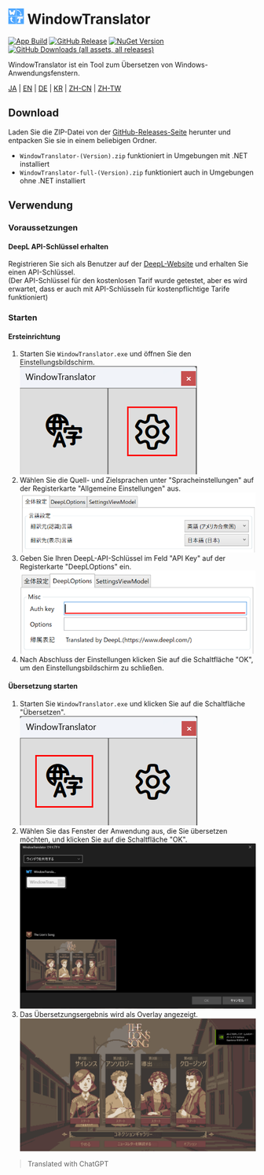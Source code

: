 # <img src="images/wt.png" width="32" > WindowTranslator

[![App Build](https://github.com/Freeesia/WindowTranslator/actions/workflows/dotnet-desktop.yml/badge.svg)](https://github.com/Freeesia/WindowTranslator/actions/workflows/dotnet-desktop.yml)
[![GitHub Release](https://img.shields.io/github/v/release/Freeesia/WindowTranslator)](https://github.com/Freeesia/WindowTranslator/releases/latest)
[![NuGet Version](https://img.shields.io/nuget/v/WindowTranslator.Abstractions)](https://www.nuget.org/packages/WindowTranslator.Abstractions)
[![GitHub Downloads (all assets, all releases)](https://img.shields.io/github/downloads/Freeesia/WindowTranslator/total)](https://github.com/Freeesia/WindowTranslator/releases/latest)

WindowTranslator ist ein Tool zum Übersetzen von Windows-Anwendungsfenstern.

[JA](README.md) | [EN](./README.en.md) | [DE](./README.de.md) | [KR](./README.kr.md) | [ZH-CN](./README.zh-cn.md) | [ZH-TW](./README.zh-tw.md)

## Download

Laden Sie die ZIP-Datei von der [GitHub-Releases-Seite](https://github.com/Freeesia/WindowTranslator/releases/latest) herunter und entpacken Sie sie in einem beliebigen Ordner.

* `WindowTranslator-(Version).zip` funktioniert in Umgebungen mit .NET installiert
* `WindowTranslator-full-(Version).zip` funktioniert auch in Umgebungen ohne .NET installiert

## Verwendung

### Voraussetzungen

#### DeepL API-Schlüssel erhalten

Registrieren Sie sich als Benutzer auf der [DeepL-Website](https://www.deepl.com/pro-api) und erhalten Sie einen API-Schlüssel.   
(Der API-Schlüssel für den kostenlosen Tarif wurde getestet, aber es wird erwartet, dass er auch mit API-Schlüsseln für kostenpflichtige Tarife funktioniert)

### Starten

#### Ersteinrichtung

1. Starten Sie `WindowTranslator.exe` und öffnen Sie den Einstellungsbildschirm.  
  ![Einstellungen](images/settings.png)
2. Wählen Sie die Quell- und Zielsprachen unter "Spracheinstellungen" auf der Registerkarte "Allgemeine Einstellungen" aus.   
  ![Spracheinstellungen](images/language.png)
3. Geben Sie Ihren DeepL-API-Schlüssel im Feld "API Key" auf der Registerkarte "DeepLOptions" ein.  
  ![DeepL-Einstellungen](images/deepl.png)
4. Nach Abschluss der Einstellungen klicken Sie auf die Schaltfläche "OK", um den Einstellungsbildschirm zu schließen.

#### Übersetzung starten

1. Starten Sie `WindowTranslator.exe` und klicken Sie auf die Schaltfläche "Übersetzen".  
  ![Übersetzen Schaltfläche](images/translate.png)
2. Wählen Sie das Fenster der Anwendung aus, die Sie übersetzen möchten, und klicken Sie auf die Schaltfläche "OK".   
  ![Fensterauswahl](images/select.png)
3. Das Übersetzungsergebnis wird als Overlay angezeigt.   
  ![Übersetzungsergebnis](images/result.png)

> Translated with ChatGPT